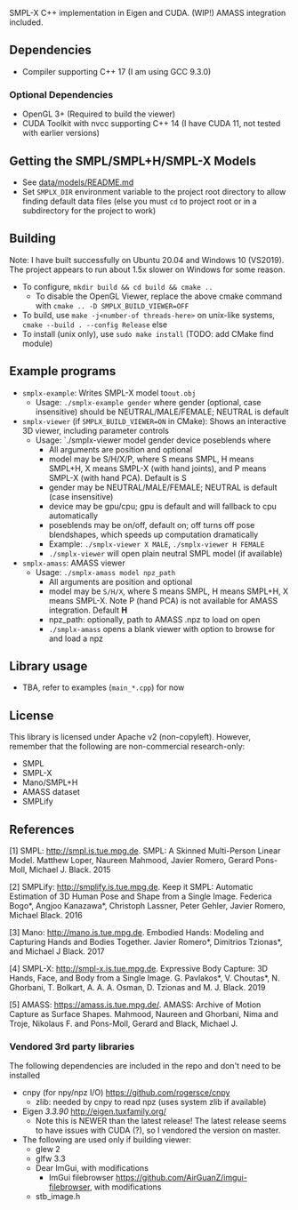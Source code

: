 SMPL-X C++ implementation in Eigen and CUDA. (WIP!)
AMASS integration included.

## Dependencies
- Compiler supporting C++ 17 (I am using GCC 9.3.0)

### Optional Dependencies
- OpenGL 3+ (Required to build the viewer)
- CUDA Toolkit with nvcc supporting C++ 14 (I have CUDA 11, not tested with earlier versions)

## Getting the SMPL/SMPL+H/SMPL-X Models
- See [data/models/README.md](https://github.com/sxyu/smplxpp/tree/master/data/models)
- Set `SMPLX_DIR` environment variable to the project root directory to allow finding
  default data files (else you must `cd` to project root or in a subdirectory for the
  project to work)

## Building
Note: I have built successfully on Ubuntu 20.04 and Windows 10 (VS2019). The project appears to run about 1.5x slower on Windows for some reason.

- To configure, `mkdir build && cd build && cmake ..`
    - To disable the OpenGL Viewer, replace the above cmake command with `cmake .. -D SMPLX_BUILD_VIEWER=OFF`
- To build, use `make -j<number-of threads-here>` on unix-like systems,
    `cmake --build . --config Release` else
- To install (unix only), use `sudo make install` (TODO: add CMake find module)

## Example programs
- `smplx-example`: Writes SMPL-X model to`out.obj`
    - Usage: `./smplx-example gender` where gender (optional, case insensitive)
      should be NEUTRAL/MALE/FEMALE; NEUTRAL is default
- `smplx-viewer` (if `SMPLX_BUILD_VIEWER=ON` in CMake):
   Shows an interactive 3D viewer, including parameter controls
    - Usage: `./smplx-viewer model gender device poseblends where
        - All arguments are position and optional
        - model may be S/H/X/P, where S means SMPL, H means SMPL+H, X means SMPL-X (with hand joints), and P means SMPL-X (with hand PCA). Default is S
        - gender may be NEUTRAL/MALE/FEMALE; NEUTRAL is default (case insensitive)
        - device may be gpu/cpu; gpu is default and will fallback to cpu automatically
        - poseblends may be on/off, default on; off turns off pose blendshapes, which
          speeds up computation dramatically
        - Example: `./smplx-viewer X MALE`, `./smplx-viewer H FEMALE`
        - `./smplx-viewer` will open plain neutral SMPL model (if available)
- `smplx-amass`: AMASS viewer
    - Usage: `./smplx-amass model npz_path`
        - All arguments are position and optional
        - model may be `S/H/X`, where S means SMPL, H means SMPL+H, X means SMPL-X. Note P (hand PCA) is not available for AMASS integration. Default **H**
        - npz_path: optionally, path to AMASS .npz to load on open
        - `./smplx-amass` opens a blank viewer with option to browse for and load a npz
## Library usage
- TBA, refer to examples (`main_*.cpp`) for now

## License
This library is licensed under Apache v2 (non-copyleft).
However, remember that the following are non-commercial research-only:
- SMPL
- SMPL-X
- Mano/SMPL+H
- AMASS dataset
- SMPLify

## References
<a id="1">[1]</a> SMPL: http://smpl.is.tue.mpg.de.
SMPL: A Skinned Multi-Person Linear Model.  Matthew Loper, Naureen Mahmood, Javier Romero, Gerard Pons-Moll, Michael J. Black. 2015

<a id="2">[2]</a> SMPLify: http://smplify.is.tue.mpg.de.
Keep it SMPL: Automatic Estimation of 3D Human Pose and Shape from a Single Image.
Federica Bogo*, Angjoo Kanazawa*, Christoph Lassner, Peter Gehler, Javier Romero, Michael Black.
2016

<a id="3">[3]</a> Mano: http://mano.is.tue.mpg.de.
Embodied Hands: Modeling and Capturing Hands and Bodies Together. Javier Romero*, Dimitrios Tzionas*, and Michael J Black. 2017

<a id="4">[4]</a> SMPL-X: http://smpl-x.is.tue.mpg.de.
Expressive Body Capture: 3D Hands, Face, and Body from a Single Image. G. Pavlakos*, V. Choutas*, N. Ghorbani, T. Bolkart, A. A. A. Osman, D. Tzionas and M. J. Black. 2019

<a id="5">[5]</a> AMASS: https://amass.is.tue.mpg.de/.
AMASS: Archive of Motion Capture as Surface Shapes.
Mahmood, Naureen and Ghorbani, Nima and Troje, Nikolaus F. and Pons-Moll, Gerard and Black, Michael J.


### Vendored 3rd party libraries
The following dependencies are included in the repo and don't need to be installed
- cnpy (for npy/npz I/O) https://github.com/rogersce/cnpy
    - zlib: needed by cnpy to read npz (uses system zlib if available)
- Eigen *3.3.90* http://eigen.tuxfamily.org/
    - Note this is NEWER than the latest release! The latest release seems to have issues with CUDA (?), so I vendored the version on master.
- The following are used only if building viewer:
    - glew 2
    - glfw 3.3
    - Dear ImGui, with modifications
        - ImGui filebrowser https://github.com/AirGuanZ/imgui-filebrowser, with modifications
    - stb_image.h
